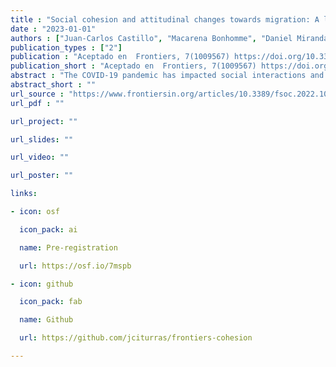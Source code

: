 ```yaml
---
title : "Social cohesion and attitudinal changes towards migration: A longitudinal perspective amid the COVID-19 pandemic"
date : "2023-01-01"
authors : ["Juan-Carlos Castillo", "Macarena Bonhomme", "Daniel Miranda", "Julio Iturra"]
publication_types : ["2"]
publication : "Aceptado en  Frontiers, 7(1009567) https://doi.org/10.3389/fsoc.2022.1009567"
publication_short : "Aceptado en  Frontiers, 7(1009567) https://doi.org/10.3389/fsoc.2022.1009567"
abstract : "The COVID-19 pandemic has impacted social interactions and coexistence around the globe in dimensions that go far beyond health issues. In the case of the Global South, the pandemic has developed along with growing migratory flows, generating actual and potential threats to social cohesion. In effect, migrants have historically served as ‘scapegoats’ for unexpected crises as a way to control and manage diversity. Chile is nowadays one of the main destination focus for migration in the Latin American region, where recently certain COVID-19 outbreaks in migrant housing have intensified discrimination. In such a context, there is a need for understanding how the pandemic has potentially changed the way local nationals perceive migrant neighbors in terms of a threat to national identity, labor market participation and conviviality. Drawing on the national social cohesion panel survey study ELSOC (2016-2021, N= 2927) the main aim of this paper is to analyze the changes in attitudes towards migrants over the last years and their relation with individual status and territorial factors. The results indicate that Chileans perceive Latin American and Caribbean migrants more negatively after the pandemic, particularly those respondents with lower educational levels and who live in increasingly multicultural neighborhoods with higher rates of migrant residents"
abstract_short : ""
url_source : "https://www.frontiersin.org/articles/10.3389/fsoc.2022.1009567/full"
url_pdf : "" 

url_project: ""

url_slides: ""

url_video: ""

url_poster: ""

links:

- icon: osf

  icon_pack: ai

  name: Pre-registration

  url: https://osf.io/7mspb

- icon: github

  icon_pack: fab

  name: Github

  url: https://github.com/jciturras/frontiers-cohesion

---
```

